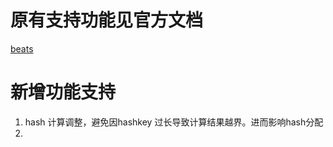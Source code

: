 # 原有支持功能见官方文档 
[beats](https://github.com/elastic/beats)

# 新增功能支持
1. hash 计算调整，避免因hashkey 过长导致计算结果越界。进而影响hash分配
2. 
